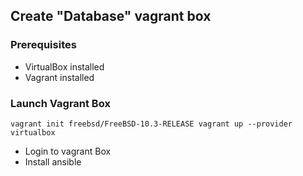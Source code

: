 ## Create "Database" vagrant box

### Prerequisites

* VirtualBox installed
* Vagrant installed

### Launch Vagrant Box
`
vagrant init freebsd/FreeBSD-10.3-RELEASE
vagrant up --provider virtualbox
`

* Login to vagrant Box
* Install ansible
